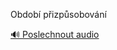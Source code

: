 
Období přizpůsobování

[🔊 Poslechnout audio](/data/7-paragraphs/audio/chapter_125/para_003-Obdob-pizpsobovn.mp3)
